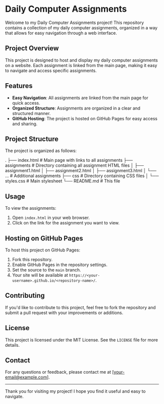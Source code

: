 # Daily Computer Assignments

Welcome to my Daily Computer Assignments project! This repository contains a collection of my daily computer assignments, organized in a way that allows for easy navigation through a web interface.

## Project Overview

This project is designed to host and display my daily computer assignments on a website. Each assignment is linked from the main page, making it easy to navigate and access specific assignments.

## Features

- **Easy Navigation**: All assignments are linked from the main page for quick access.
- **Organized Structure**: Assignments are organized in a clear and structured manner.
- **GitHub Hosting**: The project is hosted on GitHub Pages for easy access and sharing.

## Project Structure

The project is organized as follows:

.
├── index.html # Main page with links to all assignments
├── assignments # Directory containing all assignment HTML files
│ ├── assignment1.html
│ ├── assignment2.html
│ ├── assignment3.html
│ └── ... # Additional assignments
├── css # Directory containing CSS files
│ └── styles.css # Main stylesheet
└── README.md # This file


## Usage

To view the assignments:

1. Open `index.html` in your web browser.
2. Click on the link for the assignment you want to view.

## Hosting on GitHub Pages

To host this project on GitHub Pages:

1. Fork this repository.
2. Enable GitHub Pages in the repository settings.
3. Set the source to the `main` branch.
4. Your site will be available at `https://<your-username>.github.io/<repository-name>/`.

## Contributing

If you'd like to contribute to this project, feel free to fork the repository and submit a pull request with your improvements or additions.

## License

This project is licensed under the MIT License. See the `LICENSE` file for more details.

## Contact

For any questions or feedback, please contact me at [your-email@example.com].

---

Thank you for visiting my project! I hope you find it useful and easy to navigate.
